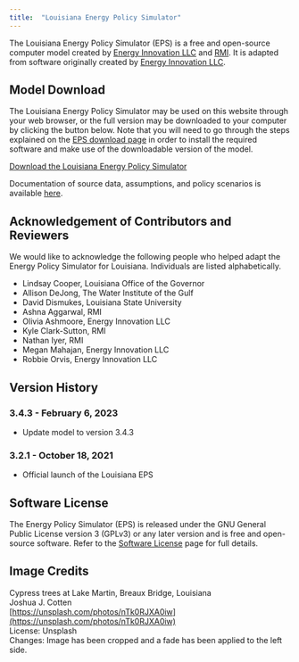 ```yaml
---
title:  "Louisiana Energy Policy Simulator"
---
```


The Louisiana Energy Policy Simulator (EPS) is a free and open-source computer model created by [Energy Innovation LLC](https://energyinnovation.org/) and [RMI](https://rmi.org/).  It is adapted from software originally created by [Energy Innovation LLC](https://energyinnovation.org/).

## Model Download

The Louisiana Energy Policy Simulator may be used on this website through your web browser, or the full version may be downloaded to your computer by clicking the button below.  Note that you will need to go through the steps explained on the [EPS download page](../download) in order to install the required software and make use of the downloadable version of the model.

<p><a href="https://github.com/EnergyInnovation/eps-louisiana/archive/refs/tags/3.4.3.zip" class="btn">Download the Louisiana Energy Policy Simulator</a></p>

Documentation of source data, assumptions, and policy scenarios is available [here](https://github.com/EnergyInnovation/eps-louisiana/raw/3.2.1/3.2%20Policy%20Assumptions%20and%20Sources.pdf). 
## Acknowledgement of Contributors and Reviewers
We would like to acknowledge the following people who helped adapt the Energy Policy Simulator for Louisiana.  Individuals are listed alphabetically.

* Lindsay Cooper, Louisiana Office of the Governor
* Allison DeJong, The Water Institute of the Gulf
* David Dismukes, Louisiana State University
* Ashna Aggarwal, RMI
* Olivia Ashmoore, Energy Innovation LLC
* Kyle Clark-Sutton, RMI
* Nathan Iyer, RMI
* Megan Mahajan, Energy Innovation LLC
* Robbie Orvis, Energy Innovation LLC

## Version History

### **3.4.3 - February 6, 2023**

* Update model to version 3.4.3

### **3.2.1 - October 18, 2021**

* Official launch of the Louisiana EPS

## Software License

The Energy Policy Simulator (EPS) is released under the GNU General Public License version 3 (GPLv3) or any later version and is free and open-source software.  Refer to the [Software License](../software-license) page for full details.

## Image Credits
Cypress trees at Lake Martin, Breaux Bridge, Louisiana<br/>
Joshua J. Cotten<br/>
[https://unsplash.com/photos/nTk0RJXA0iw](https://unsplash.com/photos/nTk0RJXA0iw)<br/>
License: Unsplash<br/>
Changes: Image has been cropped and a fade has been applied to the left side.<br/>
